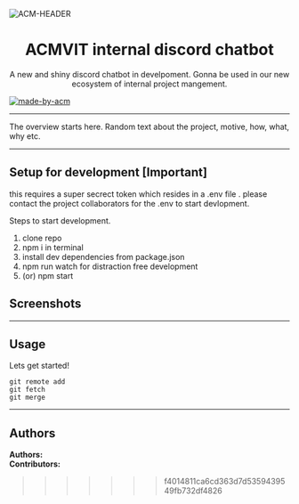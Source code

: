 ![ACM-HEADER](https://user-images.githubusercontent.com/14032427/92643737-e6252e00-f2ff-11ea-8a51-1f1b69caba9f.png)

<h1 align="center"> ACMVIT internal discord chatbot </h1>

<p align="center"> 
A new and shiny discord chatbot in develpoment. 
Gonna be used in our new ecosystem of internal project mangement.
<p>
  <a href="https://acmvit.in/" target="_blank">
    <img alt="made-by-acm" src="https://img.shields.io/badge/MADE%20BY-ACM%20VIT-blue?style=for-the-badge" />
  </a>
    <!-- Uncomment the below line to add the license badge. Make sure the right license badge is reflected. -->
    <!-- <img alt="license" src="https://img.shields.io/badge/License-MIT-green.svg?style=for-the-badge" /> -->
    <!-- forks/stars/tech stack in the form of badges from https://shields.io/ -->
</p>

---

The overview starts here. Random text about the project, motive, how, what, why etc.

---



## Setup for development [Important]

this requires a super secrect token which resides in a .env file .
please contact the project collaborators for the .env to start devlopment.

Steps to start development.

1. clone repo
2. npm i in terminal
3. install dev dependencies from package.json
4. npm run watch for distraction free development
5. (or) npm start

## Screenshots

<!-- Add one screenshot of your project (max height: 1000px, max size: 1mb) 'if applicable' under assets folder in root of your project ![sceenshot](assets/<name of image>) -->
<!-- if your project has multiple pictures , merge them into one image using a tool similar to figma -->

---

## Usage

<!-- How To, Features, Installation etc. as subheadings in this section. example-->

Lets get started!

```console
git remote add
git fetch
git merge
```

---

## Authors

**Authors:** <!-- [author1's name](link to their github profile), [author2's name](link to their github profile) .. -->  
**Contributors:** <!-- Generate contributors list using this link - https://contributors-img.web.app/preview -->

> > > > > > > f4014811ca6cd363d7d5359439549fb732df4826
